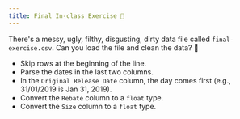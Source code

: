 ```yaml
---
title: Final In-class Exercise 🔮
---
```


There's a messy, ugly, filthy, disgusting, dirty data file called `final-exercise.csv`. Can you load the file and clean the data? 🧹

- Skip rows at the beginning of the line.
- Parse the dates in the last two columns.
- In the `Original Release Date` column, the day comes first (e.g., 31/01/2019 is Jan 31, 2019).
- Convert the `Rebate` column to a `float` type.
- Convert the `Size` column to a `float` type.
